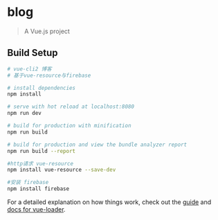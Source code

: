 # blog

> A Vue.js project

## Build Setup

``` bash
# vue-cli2 博客
# 基于vue-resource与firebase

# install dependencies
npm install

# serve with hot reload at localhost:8080
npm run dev

# build for production with minification
npm run build

# build for production and view the bundle analyzer report
npm run build --report

#http请求 vue-resource
npm install vue-resource --save-dev

#安装 firebase	
npm install firebase 

```

For a detailed explanation on how things work, check out the [guide](http://vuejs-templates.github.io/webpack/) and [docs for vue-loader](http://vuejs.github.io/vue-loader).

